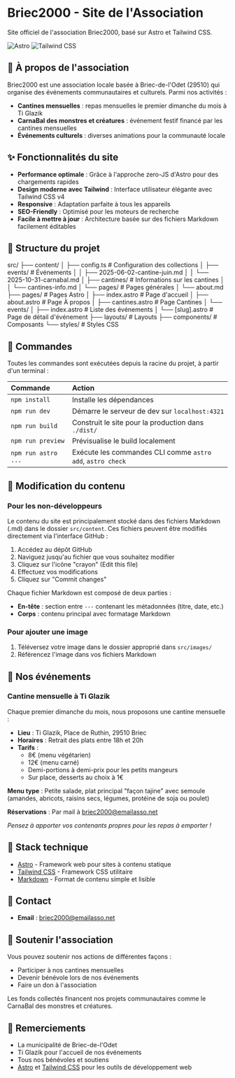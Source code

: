 # Briec2000 - Site de l'Association

Site officiel de l'association Briec2000, basé sur Astro et Tailwind CSS.

![Astro](https://img.shields.io/badge/Astro-5.7.10-orange)
![Tailwind CSS](https://img.shields.io/badge/Tailwind_CSS-4.1.5-38bdf8)

## 🎯 À propos de l'association

Briec2000 est une association locale basée à Briec-de-l'Odet (29510) qui organise des événements communautaires et culturels. Parmi nos activités :

- **Cantines mensuelles** : repas mensuelles le premier dimanche du mois à Ti Glazik
- **CarnaBal des monstres et créatures** : événement festif financé par les cantines mensuelles
- **Événements culturels** : diverses animations pour la communauté locale

## ✨ Fonctionnalités du site

- **Performance optimale** : Grâce à l'approche zero-JS d'Astro pour des chargements rapides
- **Design moderne avec Tailwind** : Interface utilisateur élégante avec Tailwind CSS v4
- **Responsive** : Adaptation parfaite à tous les appareils
- **SEO-Friendly** : Optimisé pour les moteurs de recherche
- **Facile à mettre à jour** : Architecture basée sur des fichiers Markdown facilement éditables

## 🚀 Structure du projet

src/
├── content/
│   ├── config.ts           # Configuration des collections
│   ├── events/             # Événements
│   │   ├── 2025-06-02-cantine-juin.md
│   │   └── 2025-10-31-carnabal.md
│   ├── cantines/          # Informations sur les cantines
│   │   └── cantines-info.md
│   └── pages/             # Pages générales
│       └── about.md
├── pages/                 # Pages Astro
│   ├── index.astro        # Page d'accueil
│   ├── about.astro        # Page À propos
│   ├── cantines.astro     # Page Cantines
│   └── events/
│       ├── index.astro    # Liste des événements
│       └── [slug].astro   # Page de détail d'événement
├── layouts/               # Layouts
├── components/            # Composants
└── styles/                # Styles CSS

## 🧞 Commandes

Toutes les commandes sont exécutées depuis la racine du projet, à partir d'un terminal :

| Commande             | Action                                           |
| :------------------- | :----------------------------------------------- |
| `npm install`        | Installe les dépendances                         |
| `npm run dev`        | Démarre le serveur de dev sur `localhost:4321`   |
| `npm run build`      | Construit le site pour la production dans `./dist/` |
| `npm run preview`    | Prévisualise le build localement                 |
| `npm run astro ...`  | Exécute les commandes CLI comme `astro add`, `astro check` |

## 📝 Modification du contenu

### Pour les non-développeurs

Le contenu du site est principalement stocké dans des fichiers Markdown (.md) dans le dossier `src/content`. Ces fichiers peuvent être modifiés directement via l'interface GitHub :

1. Accédez au dépôt GitHub
2. Naviguez jusqu'au fichier que vous souhaitez modifier
3. Cliquez sur l'icône "crayon" (Edit this file)
4. Effectuez vos modifications
5. Cliquez sur "Commit changes"

Chaque fichier Markdown est composé de deux parties :
- **En-tête** : section entre `---` contenant les métadonnées (titre, date, etc.)
- **Corps** : contenu principal avec formatage Markdown

### Pour ajouter une image

1. Téléversez votre image dans le dossier approprié dans `src/images/`
2. Référencez l'image dans vos fichiers Markdown

## 📅 Nos événements

### Cantine mensuelle à Ti Glazik

Chaque premier dimanche du mois, nous proposons une cantine mensuelle :

- **Lieu** : Ti Glazik, Place de Ruthin, 29510 Briec
- **Horaires** : Retrait des plats entre 18h et 20h
- **Tarifs** : 
  - 8€ (menu végétarien)
  - 12€ (menu carné)
  - Demi-portions à demi-prix pour les petits mangeurs
  - Sur place, desserts au choix à 1€

**Menu type** : Petite salade, plat principal "façon tajine" avec semoule (amandes, abricots, raisins secs, légumes, protéine de soja ou poulet)

**Réservations** : Par mail à briec2000@emailasso.net

*Pensez à apporter vos contenants propres pour les repas à emporter !*

## 🔧 Stack technique

- [Astro](https://astro.build/) - Framework web pour sites à contenu statique
- [Tailwind CSS](https://tailwindcss.com/) - Framework CSS utilitaire
- [Markdown](https://www.markdownguide.org/) - Format de contenu simple et lisible

## 📢 Contact

- **Email** : briec2000@emailasso.net

## 🤝 Soutenir l'association

Vous pouvez soutenir nos actions de différentes façons :
- Participer à nos cantines mensuelles
- Devenir bénévole lors de nos événements
- Faire un don à l'association

Les fonds collectés financent nos projets communautaires comme le CarnaBal des monstres et créatures.

## 🙏 Remerciements

- La municipalité de Briec-de-l'Odet
- Ti Glazik pour l'accueil de nos événements
- Tous nos bénévoles et soutiens
- [Astro](https://astro.build/) et [Tailwind CSS](https://tailwindcss.com/) pour les outils de développement web